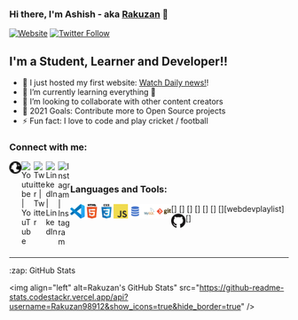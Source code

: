 ### Hi there, I'm Ashish - aka [Rakuzan][website] 👋

[![Website](https://img.shields.io/website?label=FearlessJournalism.com&style=for-the-badge&url=https%3A%2F%2Fcodestackr.com)](https://fearlessjournalism.com/)
[![Twitter Follow](https://img.shields.io/twitter/follow/NukeSarcastic?color=1DA1F2&logo=twitter&style=for-the-badge)](https://twitter.com/NukeSarcastic)

## I'm a Student, Learner and Developer!!

- 🔭 I just hosted my first website: [Watch Daily news!][website]!
- 🌱 I’m currently learning everything 🤣
- 👯 I’m looking to collaborate with other content creators
- 🥅 2021 Goals: Contribute more to Open Source projects
- ⚡ Fun fact: I love to code and play cricket / football

### Connect with me:

[<img align="left" alt="FearlessJournalism.com" width="22px" src="https://raw.githubusercontent.com/iconic/open-iconic/master/svg/globe.svg" />][website]
[<img align="left" alt="Youtube | YouTube" width="22px" src="https://cdn.jsdelivr.net/npm/simple-icons@v3/icons/youtube.svg" />][youtube]
[<img align="left" alt="Twitter | Twitter" width="22px" src="https://cdn.jsdelivr.net/npm/simple-icons@v3/icons/twitter.svg" />][twitter]
[<img align="left" alt="LinkedIn | LinkedIn" width="22px" src="https://cdn.jsdelivr.net/npm/simple-icons@v3/icons/linkedin.svg" />][linkedin]
[<img align="left" alt="Instagram | Instagram" width="22px" src="https://cdn.jsdelivr.net/npm/simple-icons@v3/icons/instagram.svg" />][instagram]

<br />

### Languages and Tools:

[<img align="left" alt="Visual Studio Code" width="26px" src="https://raw.githubusercontent.com/github/explore/80688e429a7d4ef2fca1e82350fe8e3517d3494d/topics/visual-studio-code/visual-studio-code.png" />]
[<img align="left" alt="HTML5" width="26px" src="https://raw.githubusercontent.com/github/explore/80688e429a7d4ef2fca1e82350fe8e3517d3494d/topics/html/html.png" />]
[<img align="left" alt="CSS3" width="26px" src="https://raw.githubusercontent.com/github/explore/80688e429a7d4ef2fca1e82350fe8e3517d3494d/topics/css/css.png" />]
[<img align="left" alt="JavaScript" width="26px" src="https://raw.githubusercontent.com/github/explore/80688e429a7d4ef2fca1e82350fe8e3517d3494d/topics/javascript/javascript.png" />]
[<img align="left" alt="SQL" width="26px" src="https://raw.githubusercontent.com/github/explore/80688e429a7d4ef2fca1e82350fe8e3517d3494d/topics/sql/sql.png" />]
[<img align="left" alt="MySQL" width="26px" src="https://raw.githubusercontent.com/github/explore/80688e429a7d4ef2fca1e82350fe8e3517d3494d/topics/mysql/mysql.png" />]
[<img align="left" alt="Git" width="26px" src="https://raw.githubusercontent.com/github/explore/80688e429a7d4ef2fca1e82350fe8e3517d3494d/topics/git/git.png" />][webdevplaylist]
[<img align="left" alt="GitHub" width="26px" src="https://raw.githubusercontent.com/github/explore/78df643247d429f6cc873026c0622819ad797942/topics/github/github.png" />]

<br />
<br />

---

  <summary>:zap: GitHub Stats</summary>

  <img align="left" alt=Rakuzan's GitHub Stats" src="https://github-readme-stats.codestackr.vercel.app/api?username=Rakuzan98912&show_icons=true&hide_border=true" />

</details>

[website]: https://fearlessjournalism.com/
[twitter]: https://twitter.com/NukeSarcastic
[youtube]: https://www.youtube.com/channel/UCDPEiVWYtR6oulhdlMPe__A
[instagram]: https://www.instagram.com/raku989__/?utm_medium=copy_link
[linkedin]: https://www.linkedin.com/in/ashish-yadav-37a034182
